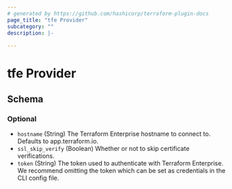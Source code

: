 ```yaml
---
# generated by https://github.com/hashicorp/terraform-plugin-docs
page_title: "tfe Provider"
subcategory: ""
description: |-
  
---
```


# tfe Provider





<!-- schema generated by tfplugindocs -->
## Schema

### Optional

- `hostname` (String) The Terraform Enterprise hostname to connect to. Defaults to app.terraform.io.
- `ssl_skip_verify` (Boolean) Whether or not to skip certificate verifications.
- `token` (String) The token used to authenticate with Terraform Enterprise. We recommend omitting
the token which can be set as credentials in the CLI config file.
